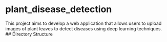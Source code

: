 # plant_disease_detection
This project aims to develop a web application that allows users to upload images of plant leaves to detect diseases using deep learning techniques.  ## Directory Structure
